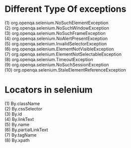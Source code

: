 # Different Type Of exceptions
(1) org.openqa.selenium.NoSuchElementException  
(2) org.openqa.selenium.NoSuchWindowException  
(3) org.openqa.selenium.NoSuchFrameException  
(4) org.openqa.selenium.NoAlertPresentException  
(5) org.openqa.selenium.InvalidSelectorException  
(6) org.openqa.selenium.ElementNotVisibleException  
(7) org.openqa.selenium.ElementNotSelectableException  
(8) org.openqa.selenium.TimeoutException  
(9) org.openqa.selenium.NoSuchSessionException  
(10) org.openqa.selenium.StaleElementReferenceException
# Locators in selenium
(1) By.className    
(2) By.cssSelector  
(3) By.id   
(4) By.linkText     
(5) By.name     
(6) By.partialLinkText  
(7) By.tagName  
(8) By.xpath    





